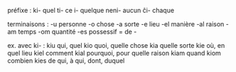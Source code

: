 préfixe :
ki-	quel
ti-	ce
i-	quelque
neni-	aucun
ĉi-	chaque


terminaisons :
-u	personne
-o	chose
-a	sorte
-e	lieu
-el	manière
-al	raison
-am	temps
-om	quantité
-es	possessif = de -

ex. avec ki- :
kiu	    qui, quel
kio	    quoi, quelle chose
kia	    quelle sorte
kie	    où, en quel lieu
kiel	comment
kial	pourquoi, pour quelle raison
kiam	quand
kiom	combien
kies	de qui, à qui, dont, duquel

